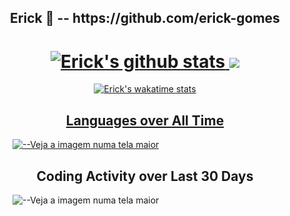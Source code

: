 <h2 align="center"> Erick 👋  -- https://github.com/erick-gomes </h2>

<h1 align="center">
  <a align="center" href="https://github.com/anuraghazra/github-readme-stats">
    <img alt="Erick's github stats" src="https://github-readme-stats.vercel.app/api?username=erick-gomes&show_icons=true&include_all_commits=true&hide_border=true&bg_color=1C00ff00&theme=tokyonight">
    <img src="https://github-readme-stats.vercel.app/api/top-langs/?username=erick-gomes&layout=compact&theme=tokyonight&bg_color=1C00ff00&hide_border=true">
  </a>
</h1>
<p align="center">
  <a align="center" href="https://github.com/anuraghazra/github-readme-stats">
    <img alt="Erick's wakatime stats" src="https://github-readme-stats.vercel.app/api/wakatime?username=@erick_gomes&bg_color=1C00ff00&theme=tokyonight&layout=compact">
</p>

<h2 align="center">Languages over All Time</h2>
<figure><a href="https://wakatime.com"><img src="https://wakatime.com/share/@erick_gomes/a9877f7e-ed91-4072-931a-19d516042e0f.png" alt="--Veja a imagem numa tela maior"/></a></figure>

<h2 align="center">Coding Activity over Last 30 Days</h2>
<figure><img src="https://wakatime.com/share/@erick_gomes/85085234-3669-4487-b62a-8462bc2713f4.png" alt="--Veja a imagem numa tela maior"></figure>

